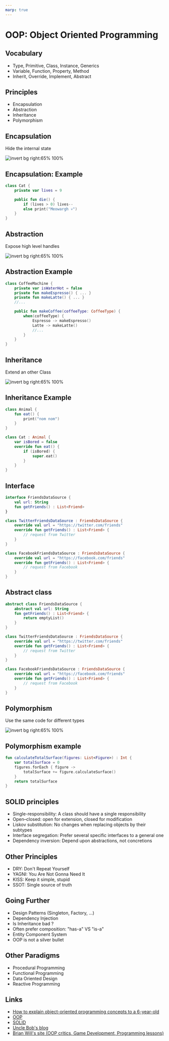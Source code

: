 ```yaml
---
marp: true
---
```

<!-- headingDivider: 2 -->

# OOP: Object Oriented Programming

## Vocabulary

* Type, Primitive, Class, Instance, Generics
* Variable, Function, Property, Method
* Inherit, Override, Implement, Abstract

## Principles

* Encapsulation
* Abstraction
* Inheritance
* Polymorphism

## Encapsulation

Hide the internal state

![invert bg right:65% 100%](assets/encapsulation.png)

## Encapsulation: Example

```kotlin
class Cat {
    private var lives = 9

    public fun die() {
        if (lives > 0) lives--
        else print("Meowargh 💀")
    }
}

```

## Abstraction

Expose high level handles

![invert bg right:65% 100%](assets/abstraction.png)

## Abstraction Example

```kotlin
class CoffeeMachine {
    private var isWaterHot = false
    private fun makeEspresso() { ... }
    private fun makeLatte() { ... }
    //...

    public fun makeCoffee(coffeeType: CoffeeType) {
        when(coffeeType) {
            Espresso -> makeEspresso()
            Latte -> makeLatte()
            //...
        }
    }
}
```

## Inheritance

Extend an other Class

![invert bg right:65% 100%](assets/inheritance.png)

## Inheritance Example

```kotlin
class Animal {
    fun eat() {
        print("nom nom")
    }
}

class Cat : Animal {
    var isBored = false
    override fun eat() {
        if (isBored) {
            super.eat()
        }
    }
}
```

## Interface

```kotlin
interface FriendsDataSource {
    val url: String
    fun getFriends() : List<Friend>
}

class TwitterFriendsDataSource : FriendsDataSource {
    override val url = "https://twitter.com/friends"
    override fun getFriends() : List<Friend> {
        // request from Twitter
    }
}

class FacebookFriendsDataSource : FriendsDataSource {
    override val url = "https://facebook.com/friends"
    override fun getFriends() : List<Friend> {
        // request from Facebook
    }
}
```

## Abstract class

```kotlin
abstract class FriendsDataSource {
    abstract val url: String
    fun getFriends() : List<Friend> {
        return emptyList()
    }
}

class TwitterFriendsDataSource : FriendsDataSource {
    override val url = "https://twitter.com/friends"
    override fun getFriends() : List<Friend> {
        // request from Twitter
    }
}

class FacebookFriendsDataSource : FriendsDataSource {
    override val url = "https://facebook.com/friends"
    override fun getFriends() : List<Friend> {
        // request from Facebook
    }
}
```

## Polymorphism

Use the same code for different types

![invert bg right:65% 100%](assets/polymorphism.png)

## Polymorphism example

```kotlin
fun calculateTotalSurface(figures: List<Figure>) : Int {
    var totalSurface = 0
    figures.forEach { figure ->
        totalSurface += figure.calculateSurface()
    }
    return totalSurface
}
```

## SOLID principles

* Single-responsibility: A class should have a single responsibility
* Open–closed: open for extension, closed for modification
* Liskov substitution: No changes when replacing objects by their subtypes
* Interface segregation: Prefer several specific interfaces to a general one
* Dependency inversion: Depend upon abstractions, not concretions

## Other Principles

* DRY: Don't Repeat Yourself
* YAGNI: You Are Not Gonna Need It
* KISS: Keep it simple, stupid
* SSOT: Single source of truth

## Going Further

* Design Patterns (Singleton, Factory, ...)
* Dependency Injection
* Is Inheritance bad ?
* Often prefer composition: "has-a" VS "is-a"
* Entity Component System
* OOP is not a silver bullet

## Other Paradigms

* Procedural Programming
* Functional Programming
* Data Oriented Design
* Reactive Programming

## Links

* [How to explain object-oriented programming concepts to a 6-year-old](https://medium.freecodecamp.org/object-oriented-programming-concepts-21bb035f7260)
* [OOP](https://en.wikipedia.org/wiki/Object-oriented_programming)
* [SOLID](https://en.wikipedia.org/wiki/SOLID)
* [Uncle Bob's blog](https://blog.cleancoder.com/)
* [Brian Will's site (OOP critics, Game Development, Programming lessons)](https://brianwill.github.io/)
